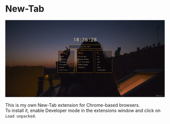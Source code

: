 # New-Tab

![screenshot.png](screenshot.png)

This is my own New-Tab extension for Chrome-based browsers.   
To install it, enable Developer mode in the extensions window and click on `Load unpacked`.